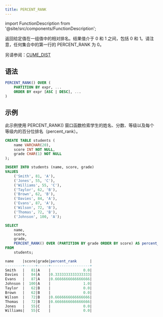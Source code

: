 ```yaml
---
title: PERCENT_RANK
---
```

import FunctionDescription from '@site/src/components/FunctionDescription';

<FunctionDescription description="引入版本：v1.1.50"/>

返回给定值在一组值中的相对排名。结果值介于 0 和 1 之间，包括 0 和 1。请注意，任何集合中的第一行的 PERCENT_RANK 为 0。

另请参阅：[CUME_DIST](cume-dist.md)

## 语法

```sql
PERCENT_RANK() OVER (
	PARTITION BY expr, ...
	ORDER BY expr [ASC | DESC], ...
)
```

## 示例

此示例使用 PERCENT_RANK() 窗口函数检索学生的姓名、分数、等级以及每个等级内的百分位排名（percent_rank）。

```sql
CREATE TABLE students (
    name VARCHAR(20),
    score INT NOT NULL,
    grade CHAR(1) NOT NULL
);

INSERT INTO students (name, score, grade)
VALUES
    ('Smith', 81, 'A'),
    ('Jones', 55, 'C'),
    ('Williams', 55, 'C'),
    ('Taylor', 62, 'B'),
    ('Brown', 62, 'B'),
    ('Davies', 84, 'A'),
    ('Evans', 87, 'A'),
    ('Wilson', 72, 'B'),
    ('Thomas', 72, 'B'),
    ('Johnson', 100, 'A');

SELECT
    name,
    score,
    grade,
    PERCENT_RANK() OVER (PARTITION BY grade ORDER BY score) AS percent_rank
FROM
    students;

name    |score|grade|percent_rank      |
--------+-----+-----+------------------+
Smith   |   81|A    |               0.0|
Davies  |   84|A    |0.3333333333333333|
Evans   |   87|A    |0.6666666666666666|
Johnson |  100|A    |               1.0|
Taylor  |   62|B    |               0.0|
Brown   |   62|B    |               0.0|
Wilson  |   72|B    |0.6666666666666666|
Thomas  |   72|B    |0.6666666666666666|
Jones   |   55|C    |               0.0|
Williams|   55|C    |               0.0|
```